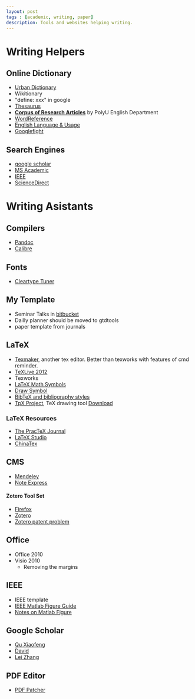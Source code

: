 ```yaml
---
layout: post
tags : [academic, writing, paper]
description: Tools and websites helping writing.
---
```


# Writing Helpers

## Online Dictionary    
+ [Urban Dictionary](http://www.urbandictionary.com/)    
+ Wikitionary    
+ "define: xxx" in google    
+ [Thesaurus](http://thesaurus.com/)    
+ [__Corpus of Research Articles__](http://rcpce.engl.polyu.edu.hk/RACorpus/default.htm) by PolyU English Department    
+ [WordReference](http://forum.wordreference.com/index.php?s=7a7782c4c0a5f62355cb19813de51f3d)    
+ [English Language & Usage](http://english.stackexchange.com/)    
+ [Googlefight](http://googlefight.com/)

## Search Engines    
+ [google scholar](http://scholar.google.com.hk/schhp?hl=en)    
+ [MS Academic](http://academic.research.microsoft.com/)    
+ [IEEE](http://ieeexplore.ieee.org/Xplore/home.jsp?tag=1)   
+ [ScienceDirect](http://www.sciencedirect.com/) 

# Writing Asistants

## Compilers    
+ [Pandoc](http://johnmacfarlane.net/pandoc/installing.html)    
+ [Calibre](http://calibre-ebook.com/download_windows)    

## Fonts    
+ [Cleartype Tuner](http://www.microsoft.com/typography/cleartype/tuner/step1.aspx)    

## My Template    
+ Seminar Talks in [bitbucket](https://bitbucket.org/quxiaofeng/seminartalks)    
+ Dailly planner should be moved to gtdtools    
+ paper template from journals

## LaTeX    
+ [Texmaker](http://www.xm1math.net/texmaker/download.html#windows), another tex editor. Better than texworks with features of cmd reminder.    
+ [TeXLive 2012](http://www.tug.org/texlive/)    
+ Texworks    
+ [LaTeX Math Symbols](http://web.ift.uib.no/Teori/KURS/WRK/TeX/symALL.html)    
+ [Draw Symbol](http://detexify.kirelabs.org/classify.html)    
+ [BibTeX and bibliography styles](http://amath.colorado.edu/documentation/LaTeX/reference/faq/bibstyles.html)    
+ [TpX Project](http://tpx.sourceforge.net/), TeX drawing tool [Download](https://sourceforge.net/project/showfiles.php?group_id=122576)   

### LaTeX Resources
+ [The PracTeX Journal](http://tug.org/pracjourn/info.html)
+ [LaTeX Studio](http://www.latexstudio.net/)
+ [ChinaTex](http://www.chinatex.org/)

## CMS    
+ [Mendeley](http://www.mendeley.com/)    
+ [Note Express](http://www.scinote.com/download_chs.htm)    

#### Zotero Tool Set    
+ [Firefox](http://www.mozilla.org/en-US/firefox/new/)    
+ [Zotero](http://www.zotero.org/support/3.0)    
+ [Zotero patent problem](http://forums.zotero.org/discussion/21282/2/what-is-the-status-of-zotero-handling-patent-references/)    

## Office    
+ Office 2010    
+ Visio 2010    
  + Removing the margins    

## IEEE    
+ IEEE template    
+ [IEEE Matlab Figure Guide](http://gubner.ece.wisc.edu/matlabLaTeXandIEEE/explain.shtml)    
+ [Notes on Matlab Figure](http://nsl.cs.surrey.sfu.ca/resources/latex-notes.html)    

## Google Scholar    
+ [Qu Xiaofeng](http://scholar.google.com.hk/citations?hl=en&user=zgRM4foAAAAJ)    
+ [David](http://scholar.google.com.hk/citations?user=IOagLnEAAAAJ&hl=en)    
+ [Lei Zhang](http://scholar.google.com.hk/citations?user=tAK5l1IAAAAJ&hl=en)      

## PDF Editor     
+ [PDF Patcher](http://pdfpatcher.cnblogs.com/)    

